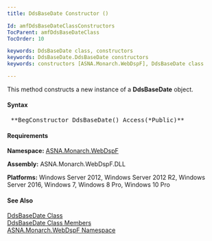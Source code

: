 ```yaml
---
title: DdsBaseDate Constructor ()

Id: amfDdsBaseDateClassConstructors
TocParent: amfDdsBaseDateClass
TocOrder: 10

keywords: DdsBaseDate class, constructors
keywords: DdsBaseDate.DdsBaseDate constructors
keywords: constructors [ASNA.Monarch.WebDspF], DdsBaseDate class

---
```


This method constructs a new instance of a **DdsBaseDate** object.

#### Syntax
<pre class="syntax"> **BegConstructor DdsBaseDate() Access(*Public)** </pre>

#### Requirements
**Namespace:** [ASNA.Monarch.WebDspF](amfWebDspFNamespace.html)

**Assembly:** ASNA.Monarch.WebDspF.DLL

**Platforms:** Windows Server 2012, Windows Server 2012 R2, Windows Server 2016, Windows 7, Windows 8 Pro, Windows 10 Pro

#### See Also
[DdsBaseDate Class](amfDdsBaseDateClass.html) <br /> [DdsBaseDate Class Members](amfDdsBaseDateClassMembers.html) <br /> [ASNA.Monarch.WebDspF Namespace](amfWebDspFNamespace.html) 
